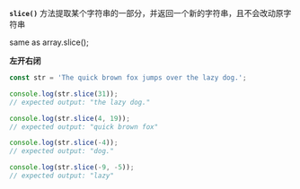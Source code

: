 **`slice()`**  方法提取某个字符串的一部分，并返回一个新的字符串，且不会改动原字符串 

same as array.slice();

**左开右闭**

```js
const str = 'The quick brown fox jumps over the lazy dog.';

console.log(str.slice(31));
// expected output: "the lazy dog."

console.log(str.slice(4, 19));
// expected output: "quick brown fox"

console.log(str.slice(-4));
// expected output: "dog."

console.log(str.slice(-9, -5));
// expected output: "lazy"

```
<!--stackedit_data:
eyJoaXN0b3J5IjpbMTM1NjM4NDkwNiwtODc0ODY4NzhdfQ==
-->